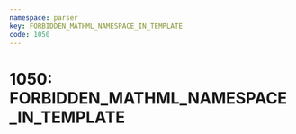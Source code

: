 ```yaml
---
namespace: parser
key: FORBIDDEN_MATHML_NAMESPACE_IN_TEMPLATE
code: 1050
---
```


# 1050: FORBIDDEN_MATHML_NAMESPACE_IN_TEMPLATE

